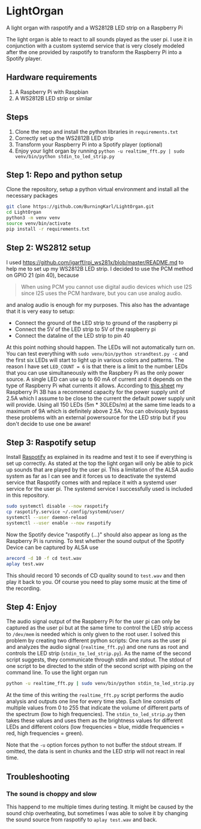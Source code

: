 # LightOrgan
A light organ with raspotify and a WS2812B LED strip on a Raspberry Pi

The light organ is able to react to all sounds played as the user pi.
I use it in conjunction with a custom systemd service that is very closely modeled after the one provided by raspotify
to transform the Raspberry Pi into a Spotify player.

## Hardware requirements
1. A Raspberry Pi with Raspbian
1. A WS2812B LED strip or similar

## Steps
1. Clone the repo and install the python libraries in `requirements.txt`
1. Correctly set up the WS2812B LED strip
1. Transform your Raspberry Pi into a Spotify player (optional)
1. Enjoy your light organ by running `python -u realtime_fft.py | sudo venv/bin/python stdin_to_led_strip.py`

## Step 1: Repo and python setup
Clone the repository, setup a python virtual environment and install all the necessary packages
```bash
git clone https://github.com/BurningKarl/LightOrgan.git
cd LightOrgan
python3 -m venv venv
source venv/bin/activate
pip install -r requirements.txt
```

## Step 2: WS2812 setup
I used https://github.com/jgarff/rpi_ws281x/blob/master/README.md to help me to set up my WS2812B LED strip. 
I decided to use the PCM method on GPIO 21 (pin 40), because 

> When using PCM you cannot use digital audio devices which use I2S since I2S uses the PCM hardware, but you can use analog audio.

and analog audio is enough for my purposes. 
This also has the advantage that it is very easy to setup: 

* Connect the ground of the LED strip to ground of the raspberry pi
* Connect the 5V of the LED strip to 5V of the raspberry pi
* Connect the dataline of the LED strip to pin 40

At this point nothing should happen. The LEDs will not automatically turn on. 
You can test everything with `sudo venv/bin/python strandtest.py -c` and the first six LEDs will start to light up in various colors and patterns.
The reason I have set `LED_COUNT = 6` is that there is a limit to the number LEDs that you can use simultaneously with the Raspbery Pi as the only power source.
A single LED can use up to 60 mA of current and it depends on the type of Raspberry Pi what currents it allows.
According to [this sheet](https://www.raspberrypi.org/documentation/hardware/raspberrypi/power/README.md) my Raspberry Pi 3B
has a recommend capacity for the power supply unit of 2.5A which I assume to be close to the current the default power supply unit will provide.
Using all 150 LEDs (5m * 30LEDs/m) at the same time leads to a maximum of 9A which is definitely above 2.5A.
You can obviously bypass these problems with an external powersource for the LED strip but if you don't decide to use one be aware!

## Step 3: Raspotify setup
Install [Raspotify](https://github.com/dtcooper/raspotify) as explained in its readme and test it to see if everything
is set up correctly. As stated at the top the light organ will only be able to pick up sounds that are played by the user pi.
This a limitation of the ALSA audio system as far as I can see and it forces us to deactivate the systemd service
that Raspotify comes with and replace it with a systemd user service for the user pi.
The systemd service I successfully used is included in this repository.

```bash
sudo systemctl disable --now raspotify
cp raspotify.service ~/.config/systemd/user/
systemctl --user daemon-reload
systemctl --user enable --now raspotify
```

Now the Spotify device "raspotify (...)" should also appear as long as the Raspberry Pi is running.
To test whether the sound output of the Spotify Device can be captured by ALSA use

```bash
arecord -d 10 -f cd test.wav
aplay test.wav
```

This should record 10 seconds of CD quality sound to `test.wav` and then play it back to you. 
Of course you need to play some music at the time of the recording.

## Step 4: Enjoy
The audio signal output of the Raspberry Pi for the user pi can only be captured as the user pi 
but at the same time to control the LED strip access to `/dev/mem` is needed which is only given to the root user.
I solved this problem by creating two different python scripts: 
One runs as the user pi and analyzes the audio signal (`realtime_fft.py`) and one runs as root and controls the LED strip (`stdin_to_led_strip.py`).
As the name of the second script suggests, they communicate through stdin and stdout.
The stdout of one script to be directed to the stdin of the second script with piping on the command line.
To use the light organ run
```bash
python -u realtime_fft.py | sudo venv/bin/python stdin_to_led_strip.py
```

At the time of this writing the `realtime_fft.py` script performs the audio analysis and outputs one line for every time step.
Each line consists of multiple values from 0 to 255 that indicate the volume of different parts of the spectrum (low to high frequencies).
The `stdin_to_led_strip.py` then takes these values and uses them as the brightness values for different LEDs and different colors (low frequencies = blue, middle frequencies = red, high frequencies = green).

Note that the `-u` option forces python to not buffer the stdout stream. If omitted, the data is sent in chunks and the LED strip will not react in real time.

## Troubleshooting

### The sound is choppy and slow

This happend to me multiple times during testing. It might be caused by the sound chip overheating, but sometimes I was able to solve it by changing the sound source from raspotify to `aplay test.wav` and back.
